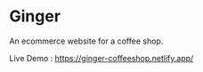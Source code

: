 
# Ginger

An ecommerce website for a coffee shop.

Live Demo : https://ginger-coffeeshop.netlify.app/




